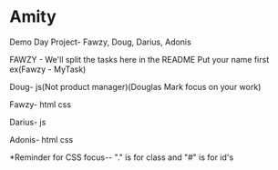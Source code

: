 # Amity
Demo Day Project- Fawzy, Doug, Darius, Adonis

FAWZY - We'll split the tasks here in the README
Put your name first ex(Fawzy - MyTask)

Doug- js(Not product manager)(Douglas Mark focus on your work)

Fawzy- html css

Darius- js

Adonis- html css


*Reminder for CSS focus-- "." is for class and "#" is for id's
